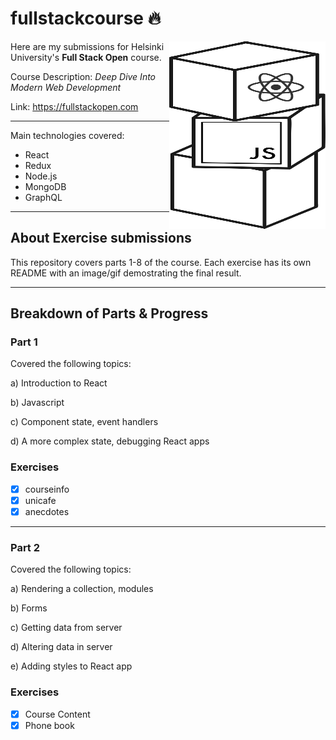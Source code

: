 # fullstackcourse 🔥

<img src="./assets/fslogo.svg" width="250" height="300" align="right"/>

Here are my submissions for Helsinki University's **Full Stack Open** course.

Course Description: *Deep Dive Into Modern Web Development*

Link: https://fullstackopen.com

---

Main technologies covered:
- React
- Redux
- Node.js
- MongoDB
- GraphQL

---
## About Exercise submissions

This repository covers parts 1-8 of the course. Each exercise has its own README with an image/gif demostrating the final result.


---
## Breakdown of Parts & Progress
### Part 1
Covered the following topics:

a) Introduction to React

b) Javascript

c) Component state, event handlers

d) A more complex state, debugging React apps

### Exercises
- [x] courseinfo
- [x] unicafe
- [x] anecdotes

---
### Part 2
Covered the following topics:

a) Rendering a collection, modules

b) Forms

c) Getting data from server

d) Altering data in server

e) Adding styles to React app

### Exercises
- [x] Course Content 
- [x] Phone book